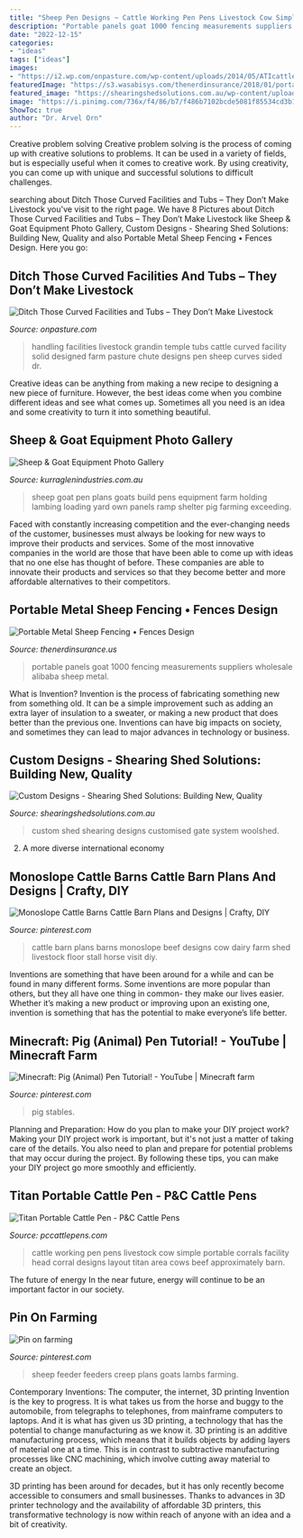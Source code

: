 ```yaml
---
title: "Sheep Pen Designs ~ Cattle Working Pen Pens Livestock Cow Simple Portable Corrals Facility Head Corral Designs Layout Titan Area Cows Beef Approximately Barn"
description: "Portable panels goat 1000 fencing measurements suppliers wholesale alibaba sheep metal"
date: "2022-12-15"
categories:
- "ideas"
tags: ["ideas"]
images:
- "https://i2.wp.com/onpasture.com/wp-content/uploads/2014/05/ATIcattlework.jpg?fit=1200%2C900"
featuredImage: "https://s3.wasabisys.com/thenerdinsurance/2018/01/portable-goat-panels-wholesale-panels-suppliers-alibaba-in-measurements-1000-x-1000.jpg"
featured_image: "https://shearingshedsolutions.com.au/wp-content/uploads/2018/11/Custom-internal.jpg"
image: "https://i.pinimg.com/736x/f4/86/b7/f486b7102bcde5081f85534cd3b1cc75--farming-sheep.jpg"
ShowToc: true
author: "Dr. Arvel Orn"
---
```



Creative problem solving
Creative problem solving is the process of coming up with creative solutions to problems. It can be used in a variety of fields, but is especially useful when it comes to creative work. By using creativity, you can come up with unique and successful solutions to difficult challenges.

	

		
searching about Ditch Those Curved Facilities and Tubs – They Don’t Make Livestock you've visit to the right page. We have 8 Pictures about Ditch Those Curved Facilities and Tubs – They Don’t Make Livestock like Sheep &amp; Goat Equipment Photo Gallery, Custom Designs - Shearing Shed Solutions: Building New, Quality and also Portable Metal Sheep Fencing • Fences Design. Here you go:
		
    
## Ditch Those Curved Facilities And Tubs – They Don’t Make Livestock

<img loading=lazy src="https://i2.wp.com/onpasture.com/wp-content/uploads/2014/05/ATIcattlework.jpg?fit=1200%2C900" onerror="this.onerror=null;this.src='https://tse1.mm.bing.net/th?id=OIP.RWhScq6X5y5QAqcF14mIswHaFj&amp;pid=15.1';" alt="Ditch Those Curved Facilities and Tubs – They Don’t Make Livestock">

_Source: onpasture.com_

>handling facilities livestock grandin temple tubs cattle curved facility solid designed farm pasture chute designs pen sheep curves sided dr. 

	

Creative ideas can be anything from making a new recipe to designing a new piece of furniture. However, the best ideas come when you combine different ideas and see what comes up. Sometimes all you need is an idea and some creativity to turn it into something beautiful.

    
## Sheep &amp; Goat Equipment Photo Gallery

<img loading=lazy src="https://www.kurraglenindustries.com.au/images/sheep-goat-equipment/sheep-pen-goat-pen.jpg" onerror="this.onerror=null;this.src='https://tse4.mm.bing.net/th?id=OIP.Vm8LBrbOQCIkUPR4YGuNJwHaFj&amp;pid=15.1';" alt="Sheep &amp; Goat Equipment Photo Gallery">

_Source: kurraglenindustries.com.au_

>sheep goat pen plans goats build pens equipment farm holding lambing loading yard own panels ramp shelter pig farming exceeding. 

	

Faced with constantly increasing competition and the ever-changing needs of the customer, businesses must always be looking for new ways to improve their products and services. Some of the most innovative companies in the world are those that have been able to come up with ideas that no one else has thought of before. These companies are able to innovate their products and services so that they become better and more affordable alternatives to their competitors.

    
## Portable Metal Sheep Fencing • Fences Design

<img loading=lazy src="https://s3.wasabisys.com/thenerdinsurance/2018/01/portable-goat-panels-wholesale-panels-suppliers-alibaba-in-measurements-1000-x-1000.jpg" onerror="this.onerror=null;this.src='https://tse4.mm.bing.net/th?id=OIP.zs1k8R4xTbZ9Xhlr2cwR8wHaHa&amp;pid=15.1';" alt="Portable Metal Sheep Fencing • Fences Design">

_Source: thenerdinsurance.us_

>portable panels goat 1000 fencing measurements suppliers wholesale alibaba sheep metal. 

	

What is Invention?
Invention is the process of fabricating something new from something old. It can be a simple improvement such as adding an extra layer of insulation to a sweater, or making a new product that does better than the previous one. Inventions can have big impacts on society, and sometimes they can lead to major advances in technology or business.

    
## Custom Designs - Shearing Shed Solutions: Building New, Quality

<img loading=lazy src="https://shearingshedsolutions.com.au/wp-content/uploads/2018/11/Custom-internal.jpg" onerror="this.onerror=null;this.src='https://tse2.mm.bing.net/th?id=OIP.5OD1-QsAQfpjIAaRw3owRgHaE8&amp;pid=15.1';" alt="Custom Designs - Shearing Shed Solutions: Building New, Quality">

_Source: shearingshedsolutions.com.au_

>custom shed shearing designs customised gate system woolshed. 

	

2. A more diverse international economy 

    
## Monoslope Cattle Barns Cattle Barn Plans And Designs | Crafty, DIY

<img loading=lazy src="https://i.pinimg.com/736x/1a/90/ed/1a90ed1f27f4b47fe4ba046887029577--cattle-barn-barn-plans.jpg?b=t" onerror="this.onerror=null;this.src='https://tse2.mm.bing.net/th?id=OIP.lLwDox-vUcrZjWFdFxvvcgHaFj&amp;pid=15.1';" alt="Monoslope Cattle Barns Cattle Barn Plans and Designs | Crafty, DIY">

_Source: pinterest.com_

>cattle barn plans barns monoslope beef designs cow dairy farm shed livestock floor stall horse visit diy. 

	

Inventions are something that have been around for a while and can be found in many different forms. Some inventions are more popular than others, but they all have one thing in common- they make our lives easier. Whether it’s making a new product or improving upon an existing one, invention is something that has the potential to make everyone’s life better.

    
## Minecraft: Pig (Animal) Pen Tutorial! - YouTube | Minecraft Farm

<img loading=lazy src="https://i.pinimg.com/originals/d2/10/9c/d2109c47d7573e74bd70c203e1a5f10d.jpg" onerror="this.onerror=null;this.src='https://tse1.mm.bing.net/th?id=OIP.NVXDx8g-F35azNxyV15CjAHaFj&amp;pid=15.1';" alt="Minecraft: Pig (Animal) Pen Tutorial! - YouTube | Minecraft farm">

_Source: pinterest.com_

>pig stables. 

	

Planning and Preparation: How do you plan to make your DIY project work?
Making your DIY project work is important, but it's not just a matter of taking care of the details. You also need to plan and prepare for potential problems that may occur during the project. By following these tips, you can make your DIY project go more smoothly and efficiently.

    
## Titan Portable Cattle Pen - P&amp;C Cattle Pens

<img loading=lazy src="http://www.pccattlepens.com/cp/prodimages/titanBP.jpg" onerror="this.onerror=null;this.src='https://tse1.mm.bing.net/th?id=OIP.CXgRqDfs5z_ardTW80q2KgHaFv&amp;pid=15.1';" alt="Titan Portable Cattle Pen - P&amp;C Cattle Pens">

_Source: pccattlepens.com_

>cattle working pen pens livestock cow simple portable corrals facility head corral designs layout titan area cows beef approximately barn. 

	

The future of energy
In the near future, energy will continue to be an important factor in our society.

    
## Pin On Farming

<img loading=lazy src="https://i.pinimg.com/736x/f4/86/b7/f486b7102bcde5081f85534cd3b1cc75--farming-sheep.jpg" onerror="this.onerror=null;this.src='https://tse4.mm.bing.net/th?id=OIP.myMc6R3YOVe1dm2N3qZG-gAAAA&amp;pid=15.1';" alt="Pin on farming">

_Source: pinterest.com_

>sheep feeder feeders creep plans goats lambs farming. 

	

Contemporary Inventions: The computer, the internet, 3D printing
Invention is the key to progress. It is what takes us from the horse and buggy to the automobile, from telegraphs to telephones, from mainframe computers to laptops. And it is what has given us 3D printing, a technology that has the potential to change manufacturing as we know it.
3D printing is an additive manufacturing process, which means that it builds objects by adding layers of material one at a time. This is in contrast to subtractive manufacturing processes like CNC machining, which involve cutting away material to create an object.

3D printing has been around for decades, but it has only recently become accessible to consumers and small businesses. Thanks to advances in 3D printer technology and the availability of affordable 3D printers, this transformative technology is now within reach of anyone with an idea and a bit of creativity.

